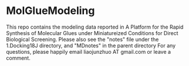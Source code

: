# MolGlueModeling
This repo contains the modeling data reported in A Platform for the Rapid Synthesis of Molecular Glues under Miniatureized Conditions for Direct Biological Screening.
Please also see the "notes" file under the 1.Docking18J directory, and "MDnotes" in the parent directory 
For any questions, please happily email liaojunzhuo AT gmail.com or leave a comment.
